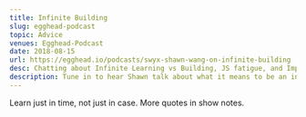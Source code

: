 ```yaml
---
title: Infinite Building
slug: egghead-podcast
topic: Advice
venues: Egghead-Podcast
date: 2018-08-15
url: https://egghead.io/podcasts/swyx-shawn-wang-on-infinite-building
desc: Chatting about Infinite Learning vs Building, JS fatigue, and Impostor Syndrome
description: Tune in to hear Shawn talk about what it means to be an infinite learner and builder and how he uses this approach to further his career.
---
```


Learn just in time, not just in case. More quotes in show notes.
